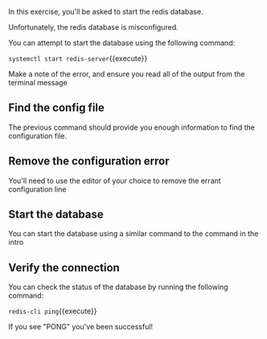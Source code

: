 In this exercise, you'll be asked to start the redis database.

Unfortunately, the redis database is misconfigured.

You can attempt to start the database using the following command:

`systemctl start redis-server`{{execute}}

Make a note of the error, and ensure you read all of the output from the terminal message

## Find the config file

The previous command should provide you enough information to find the configuration file.

## Remove the configuration error

You'll need to use the editor of your choice to remove the errant configuration line

## Start the database

You can start the database using a similar command to the command in the intro

## Verify the connection

You can check the status of the database by running the following command:

`redis-cli ping`{{execute}}

If you see "PONG" you've been successful!

